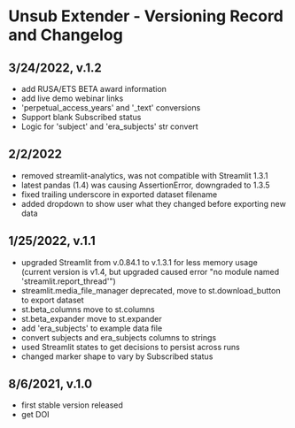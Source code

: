 # Unsub Extender - Versioning Record and Changelog

## 3/24/2022, v.1.2
- add RUSA/ETS BETA award information
- add live demo webinar links
- 'perpetual_access_years' and '_text' conversions
- Support blank Subscribed status
- Logic for 'subject' and 'era_subjects' str convert

## 2/2/2022
- removed streamlit-analytics, was not compatible with Streamlit 1.3.1
- latest pandas (1.4) was causing AssertionError, downgraded to 1.3.5
- fixed trailing underscore in exported dataset filename
- added dropdown to show user what they changed before exporting new data

## 1/25/2022, v.1.1
- upgraded Streamlit from v.0.84.1 to v.1.3.1 for less memory usage (current version is v1.4, but upgraded caused error "no module named 'streamlit.report_thread'")
- streamlit.media_file_manager deprecated, move to st.download_button to export dataset
- st.beta_columns move to st.columns
- st.beta_expander move to st.expander
- add 'era_subjects' to example data file
- convert subjects and era_subjects columns to strings
- used Streamlit states to get decisions to persist across runs
- changed marker shape to vary by Subscribed status

## 8/6/2021, v.1.0
- first stable version released
- get DOI
